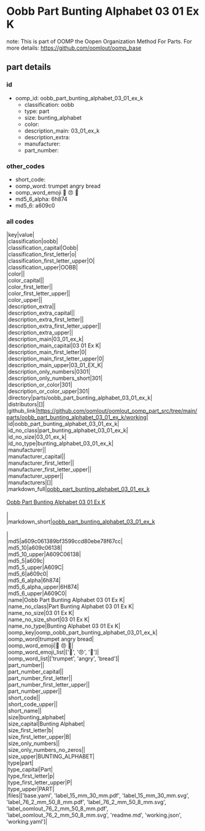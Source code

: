 # Oobb Part Bunting Alphabet 03 01 Ex K  

note: This is part of OOMP the Oopen Organization Method For Parts. For more details: https://github.com/oomlout/oomp_base

##  part details





### id
* oomp_id: oobb_part_bunting_alphabet_03_01_ex_k
  * classification: oobb
  * type: part
  * size: bunting_alphabet
  * color: 
  * description_main: 03_01_ex_k
  * description_extra: 
  * manufacturer: 
  * part_number: 

### other_codes
* short_code: 
* oomp_word: trumpet angry bread
* oomp_word_emoji :trumpet: :angry: :bread:
* md5_6_alpha: 6h874
* md5_6: a609c0

### all codes 
|key|value|  
|classification|oobb|  
|classification_capital|Oobb|  
|classification_first_letter|o|  
|classification_first_letter_upper|O|  
|classification_upper|OOBB|  
|color||  
|color_capital||  
|color_first_letter||  
|color_first_letter_upper||  
|color_upper||  
|description_extra||  
|description_extra_capital||  
|description_extra_first_letter||  
|description_extra_first_letter_upper||  
|description_extra_upper||  
|description_main|03_01_ex_k|  
|description_main_capital|03 01 Ex K|  
|description_main_first_letter|0|  
|description_main_first_letter_upper|0|  
|description_main_upper|03_01_EX_K|  
|description_only_numbers|0301|  
|description_only_numbers_short|301|  
|description_or_color|301|  
|description_or_color_upper|301|  
|directory|parts/oobb_part_bunting_alphabet_03_01_ex_k|  
|distributors|[]|  
|github_link|https://github.com/oomlout/oomlout_oomp_part_src/tree/main/parts/oobb_part_bunting_alphabet_03_01_ex_k/working|  
|id|oobb_part_bunting_alphabet_03_01_ex_k|  
|id_no_class|part_bunting_alphabet_03_01_ex_k|  
|id_no_size|03_01_ex_k|  
|id_no_type|bunting_alphabet_03_01_ex_k|  
|manufacturer||  
|manufacturer_capital||  
|manufacturer_first_letter||  
|manufacturer_first_letter_upper||  
|manufacturer_upper||  
|manufacturers|[]|  
|markdown_full|[oobb_part_bunting_alphabet_03_01_ex_k](https://github.com/oomlout/oomlout_oomp_part_src/tree/main/parts/oobb_part_bunting_alphabet_03_01_ex_k/working)<br>[](https://github.com/oomlout/oomlout_oomp_part_src/tree/main/parts/oobb_part_bunting_alphabet_03_01_ex_k/working)<br>[Oobb Part Bunting Alphabet 03 01 Ex K](https://github.com/oomlout/oomlout_oomp_part_src/tree/main/parts/oobb_part_bunting_alphabet_03_01_ex_k/working)<br><br>|  
|markdown_short|[oobb_part_bunting_alphabet_03_01_ex_k](https://github.com/oomlout/oomlout_oomp_part_src/tree/main/parts/oobb_part_bunting_alphabet_03_01_ex_k/working)<br><br>|  
|md5|a609c061389bf3599ccd80ebe78f67cc|  
|md5_10|a609c06138|  
|md5_10_upper|A609C06138|  
|md5_5|a609c|  
|md5_5_upper|A609C|  
|md5_6|a609c0|  
|md5_6_alpha|6h874|  
|md5_6_alpha_upper|6H874|  
|md5_6_upper|A609C0|  
|name|Oobb Part Bunting Alphabet 03 01 Ex K|  
|name_no_class|Part Bunting Alphabet 03 01 Ex K|  
|name_no_size|03 01 Ex K|  
|name_no_size_short|03 01 Ex K|  
|name_no_type|Bunting Alphabet 03 01 Ex K|  
|oomp_key|oomp_oobb_part_bunting_alphabet_03_01_ex_k|  
|oomp_word|trumpet angry bread|  
|oomp_word_emoji|:trumpet: :angry: :bread:|  
|oomp_word_emoji_list|[':trumpet:', ':angry:', ':bread:']|  
|oomp_word_list|['trumpet', 'angry', 'bread']|  
|part_number||  
|part_number_capital||  
|part_number_first_letter||  
|part_number_first_letter_upper||  
|part_number_upper||  
|short_code||  
|short_code_upper||  
|short_name||  
|size|bunting_alphabet|  
|size_capital|Bunting Alphabet|  
|size_first_letter|b|  
|size_first_letter_upper|B|  
|size_only_numbers||  
|size_only_numbers_no_zeros||  
|size_upper|BUNTING_ALPHABET|  
|type|part|  
|type_capital|Part|  
|type_first_letter|p|  
|type_first_letter_upper|P|  
|type_upper|PART|  
|files|['base.yaml', 'label_15_mm_30_mm.pdf', 'label_15_mm_30_mm.svg', 'label_76_2_mm_50_8_mm.pdf', 'label_76_2_mm_50_8_mm.svg', 'label_oomlout_76_2_mm_50_8_mm.pdf', 'label_oomlout_76_2_mm_50_8_mm.svg', 'readme.md', 'working.json', 'working.yaml']|  
